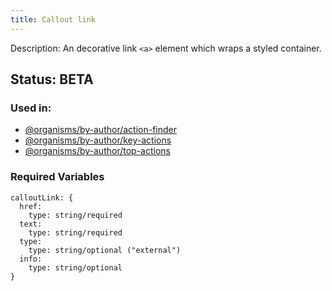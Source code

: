 ```yaml
---
title: Callout link
---
```

Description: An decorative link `<a>` element which wraps a styled container.

## Status: BETA

### Used in:
- [@organisms/by-author/action-finder](/?p=organisms-action-finder)
- [@organisms/by-author/key-actions](/?p=organisms-key-actions)
- [@organisms/by-author/top-actions](/?p=organisms-top-actions)

### Required Variables
~~~
calloutLink: {
  href:
    type: string/required
  text:
    type: string/required
  type:
    type: string/optional ("external")
  info:
    type: string/optional
}
~~~
